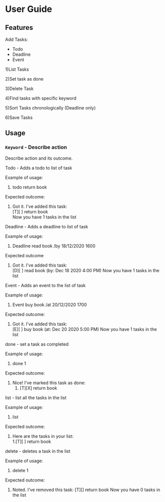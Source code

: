 # User Guide

## Features 

Add Tasks:
* Todo
* Deadline
* Event


1)List Tasks


2)Set task as done


3)Delete Task


4)Find tasks with specific keyword


5)Sort Tasks chronologically (Deadline only)


6)Save Tasks


## Usage

### `Keyword` - Describe action

Describe action and its outcome.

Todo - Adds a todo to list of task

Example of usage: 

1) todo return book

Expected outcome:

1) Got it. I've added this task:  
[T][ ] return book  
Now you have 1 tasks in the list  

Deadline - Adds a deadline to list of task

Example of usage:

1) Deadline read book /by 18/12/2020 1600

Expected outcome

1) Got it. I've added this task:  
   [D][ ] read book (by: Dec 18 2020 4:00 PM) 
   Now you have 1 tasks in the list
   
Event - Adds an event to the list of task

Example of usage:

1) Event buy book /at 20/12/2020 1700

Expected outcome:

1) Got it. I've added this task:  
   [E][ ] buy book (at: Dec 20 2020 5:00 PM)
   Now you have 1 tasks in the list


done - set a task as completed

Example of usage:

1) done 1

Expected outcome:

1) Nice! I've marked this task as done:
   1. [T][X] return book
    
list - list all the tasks in the list

Example of usage:

1) list

Expected outcome:

1) Here are the tasks in your list:  
   1.[T][ ] return book
   
delete - deletes a task in the list

Example of usage:

1) delete 1

Expected outcome:

1) Noted. I've removed this task:
   [T][] return book
   Now you have 0 tasks in the list
   

   

